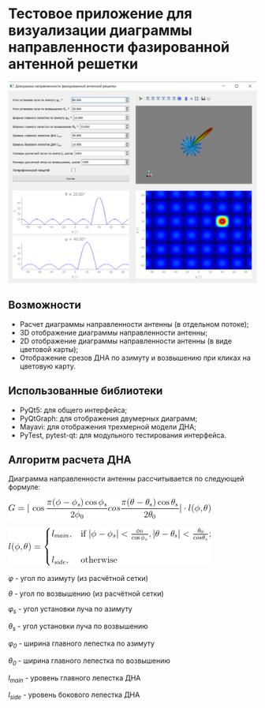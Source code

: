 # Тестовое приложение для визуализации диаграммы направленности фазированной антенной решетки

![скриншот](./screens/screen.png)

## Возможности
* Расчет диаграммы направленности антенны (в отдельном потоке);
* 3D отображение диаграммы направленности антенны;
* 2D отображение диаграммы направленности антенны (в виде цветовой карты);
* Отображение срезов ДНА по азимуту и возвышению при кликах на цветовую карту.

## Использованные библиотеки
* PyQt5: для общего интерфейса;
* PyQtGraph: для отображения двумерных диаграмм;
* Mayavi: для отображения трехмерной модели ДНА;
* PyTest, pytest-qt: для модульного тестирования интерфейса.

## Алгоритм расчета ДНА
Диаграмма направленности антенны рассчитывается по следующей формуле:

![скриншот](./screens/formula1.gif)

![скриншот](./screens/formula2.gif)

_φ_ - угол по азимуту (из расчётной сетки)

_θ_ - угол по возвышению (из расчётной сетки)

_φ<sub>s</sub>_ - угол установки луча по азимуту

_θ<sub>s</sub>_ - угол установки луча по возвышению

_φ<sub>0</sub>_ - ширина главного лепестка по азимуту

_θ<sub>0</sub>_ - ширина главного лепестка по возвышению

_l<sub>main</sub>_ - уровень главного лепестка ДНА

_l<sub>side</sub>_ - уровень бокового лепестка ДНА